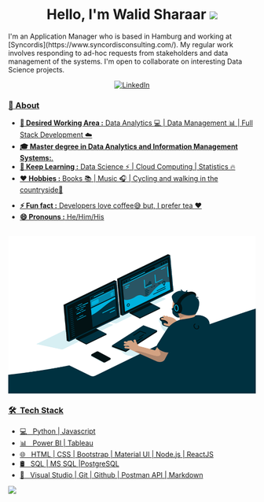 <!--
**walidsharaar/walidsharaar** is a ✨ _special_ ✨ repository because its `README.md` (this file) appears on your GitHub profile.

Here are some ideas to get you started:

- 🔭 I’m currently working on ...
- 🌱 I’m currently learning ...
- 👯 I’m looking to collaborate on ...
- 🤔 I’m looking for help with ...
- 💬 Ask me about ...
- 📫 How to reach me: ...
- 😄 Pronouns: ...
- ⚡ Fun fact: ...
-->

<h1 align="center"> Hello, I'm Walid Sharaar <img src="https://media.giphy.com/media/hvRJCLFzcasrR4ia7z/giphy.gif" width="5%"> </h1>
I'm an Application Manager who is based in Hamburg and working at [Syncordis](https://www.syncordisconsulting.com/). My regular work involves responding to ad-hoc requests from stakeholders and data management of the systems.  I'm open to collaborate on interesting Data Science projects.

<!--<h4 align="center"> a Software Engineer who is a Data Science enthusiast based in Hamburg, Germany. </h4> <br> -->
<p align = "center">
<a href="https://www.linkedin.com/in/sharaar/" target="_blank"><img src="https://img.shields.io/badge/LinkedIn-%230077B5.svg?&style=flat square&logo=linkedin&logoColor=white" alt="LinkedIn">
</p>

### 🤔 About
  

-  **💼 Desired Working Area :**  Data Analytics :computer: | Data Management 📊 | Full Stack Development :cloud:
-  **🎓 Master degree in  Data Analytics  and  Information Management Systems:**.
-  **🌱 Keep Learning :**  Data Science :zap: | Cloud Computing | Statistics :fire:	
-  **:heart: Hobbies :** Books :books: | Music :headphones: | Cycling and walking in the countryside🚴‍
<!---  **💬 Ask me about :** Anything!, I would love to find a solution for that :v:-->
-  **⚡ Fun fact :** Developers love coffee:sweat_smile: but, I prefer tea :heart: 
-  **😄 Pronouns :** He/Him/His 

</br>

<img alt="GIF" src="https://github.com/walidsharaar/walidsharaar/blob/main/code.gif?raw=true" width="600" height="320" align="center" />
  
### 🛠 &nbsp;Tech Stack
-  💻 &nbsp; Python | Javascript 
-  📊 &nbsp; Power BI | Tableau 
-  🌐 &nbsp; HTML | CSS | Bootstrap | Material UI | Node.js | ReactJS
-  🛢  &nbsp; SQL | MS SQL |PostgreSQL 
-  🔧 &nbsp; Visual Studio | Git | Github | Postman API | Markdown 



<p >
<a  href="https://github.com/walidsharaar">
  <img height="180em" src="https://github-readme-stats.vercel.app/api/top-langs/?username=walidsharaar&theme=buefy&layout=compact" />
</a>
</p>
